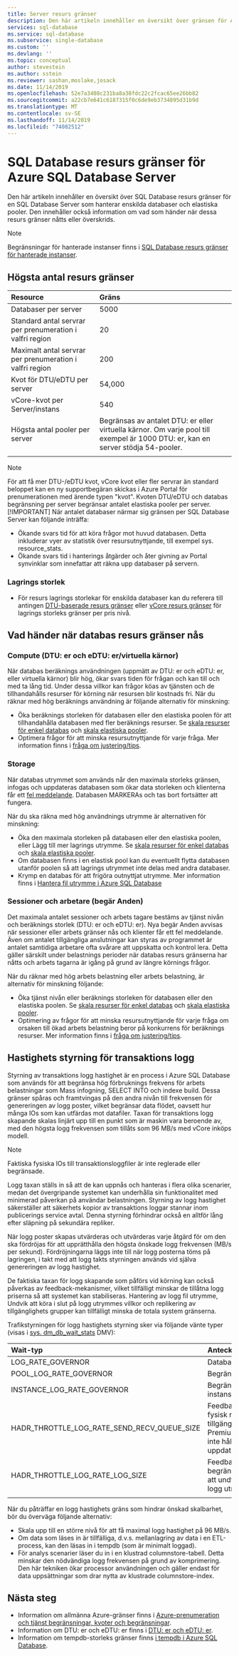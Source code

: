 ```yaml
---
title: Server resurs gränser
description: Den här artikeln innehåller en översikt över gränsen för Azure SQL Database Server resurser för enskilda databaser och elastiska pooler. Den innehåller också information om vad som händer när dessa resurs gränser nåtts eller överskrids.
services: sql-database
ms.service: sql-database
ms.subservice: single-database
ms.custom: ''
ms.devlang: ''
ms.topic: conceptual
author: stevestein
ms.author: sstein
ms.reviewer: sashan,moslake,josack
ms.date: 11/14/2019
ms.openlocfilehash: 52e7a3408c231ba8a38fdc22c2fcac65ee26bb82
ms.sourcegitcommit: a22cb7e641c6187315f0c6de9eb3734895d31b9d
ms.translationtype: MT
ms.contentlocale: sv-SE
ms.lasthandoff: 11/14/2019
ms.locfileid: "74082512"
---
```

# <a name="sql-database-resource-limits-for-azure-sql-database-server"></a>SQL Database resurs gränser för Azure SQL Database Server

Den här artikeln innehåller en översikt över SQL Database resurs gränser för en SQL Database Server som hanterar enskilda databaser och elastiska pooler. Den innehåller också information om vad som händer när dessa resurs gränser nåtts eller överskrids.

> [!NOTE]
> Begränsningar för hanterade instanser finns i [SQL Database resurs gränser för hanterade instanser](sql-database-managed-instance-resource-limits.md).

## <a name="maximum-resource-limits"></a>Högsta antal resurs gränser

| Resource | Gräns |
| :--- | :--- |
| Databaser per server | 5000 |
| Standard antal servrar per prenumeration i valfri region | 20 |
| Maximalt antal servrar per prenumeration i valfri region | 200 |  
| Kvot för DTU/eDTU per server | 54,000 |  
| vCore-kvot per Server/instans | 540 |
| Högsta antal pooler per server | Begränsas av antalet DTU: er eller virtuella kärnor. Om varje pool till exempel är 1000 DTU: er, kan en server stödja 54-pooler.|
|||

> [!NOTE]
> För att få mer DTU-/eDTU kvot, vCore kvot eller fler servrar än standard beloppet kan en ny supportbegäran skickas i Azure Portal för prenumerationen med ärende typen "kvot". Kvoten DTU/eDTU och databas begränsning per server begränsar antalet elastiska pooler per server.
> [!IMPORTANT]
> När antalet databaser närmar sig gränsen per SQL Database Server kan följande inträffa:
>
> - Ökande svars tid för att köra frågor mot huvud databasen.  Detta inkluderar vyer av statistik över resursutnyttjande, till exempel sys. resource_stats.
> - Ökande svars tid i hanterings åtgärder och åter givning av Portal synvinklar som innefattar att räkna upp databaser på servern.

### <a name="storage-size"></a>Lagrings storlek

- För resurs lagrings storlekar för enskilda databaser kan du referera till antingen [DTU-baserade resurs gränser](sql-database-dtu-resource-limits-single-databases.md) eller [vCore resurs gränser](sql-database-vcore-resource-limits-single-databases.md) för lagrings storleks gränser per pris nivå.

## <a name="what-happens-when-database-resource-limits-are-reached"></a>Vad händer när databas resurs gränser nås

### <a name="compute-dtus-and-edtus--vcores"></a>Compute (DTU: er och eDTU: er/virtuella kärnor)

När databas beräknings användningen (uppmätt av DTU: er och eDTU: er, eller virtuella kärnor) blir hög, ökar svars tiden för frågan och kan till och med ta lång tid. Under dessa villkor kan frågor köas av tjänsten och de tillhandahålls resurser för körning när resursen blir kostnads fri.
När du räknar med hög beräknings användning är följande alternativ för minskning:

- Öka beräknings storleken för databasen eller den elastiska poolen för att tillhandahålla databasen med fler beräknings resurser. Se [skala resurser för enkel databas](sql-database-single-database-scale.md) och [skala elastiska pooler](sql-database-elastic-pool-scale.md).
- Optimera frågor för att minska resursutnyttjande för varje fråga. Mer information finns i [fråga om justering/tips](sql-database-performance-guidance.md#query-tuning-and-hinting).

### <a name="storage"></a>Storage

När databas utrymmet som används når den maximala storleks gränsen, infogas och uppdateras databasen som ökar data storleken och klienterna får ett [fel meddelande](troubleshoot-connectivity-issues-microsoft-azure-sql-database.md). Databasen MARKERAs och tas bort fortsätter att fungera.

När du ska räkna med hög användnings utrymme är alternativen för minskning:

- Öka den maximala storleken på databasen eller den elastiska poolen, eller Lägg till mer lagrings utrymme. Se [skala resurser för enkel databas](sql-database-single-database-scale.md) och [skala elastiska pooler](sql-database-elastic-pool-scale.md).
- Om databasen finns i en elastisk pool kan du eventuellt flytta databasen utanför poolen så att lagrings utrymmet inte delas med andra databaser.
- Krymp en databas för att frigöra outnyttjat utrymme. Mer information finns i [Hantera fil utrymme i Azure SQL Database](sql-database-file-space-management.md)

### <a name="sessions-and-workers-requests"></a>Sessioner och arbetare (begär Anden)

Det maximala antalet sessioner och arbets tagare bestäms av tjänst nivån och beräknings storlek (DTU: er och eDTU: er). Nya begär Anden avvisas när sessioner eller arbets gränser nås och klienter får ett fel meddelande. Även om antalet tillgängliga anslutningar kan styras av programmet är antalet samtidiga arbetare ofta svårare att uppskatta och kontrol lera. Detta gäller särskilt under belastnings perioder när databas resurs gränserna har nåtts och arbets tagarna är igång på grund av längre körnings frågor.

När du räknar med hög arbets belastning eller arbets belastning, är alternativ för minskning följande:

- Öka tjänst nivån eller beräknings storleken för databasen eller den elastiska poolen. Se [skala resurser för enkel databas](sql-database-single-database-scale.md) och [skala elastiska pooler](sql-database-elastic-pool-scale.md).
- Optimering av frågor för att minska resursutnyttjande för varje fråga om orsaken till ökad arbets belastning beror på konkurrens för beräknings resurser. Mer information finns i [fråga om justering/tips](sql-database-performance-guidance.md#query-tuning-and-hinting).

## <a name="transaction-log-rate-governance"></a>Hastighets styrning för transaktions logg

Styrning av transaktions logg hastighet är en process i Azure SQL Database som används för att begränsa hög förbruknings frekvens för arbets belastningar som Mass infogning, SELECT INTO och indexe build. Dessa gränser spåras och framtvingas på den andra nivån till frekvensen för genereringen av logg poster, vilket begränsar data flödet, oavsett hur många IOs som kan utfärdas mot datafiler.  Taxan för transaktions logg skapande skalas linjärt upp till en punkt som är maskin vara beroende av, med den högsta logg frekvensen som tillåts som 96 MB/s med vCore inköps modell.

> [!NOTE]
> Faktiska fysiska IOs till transaktionsloggfiler är inte reglerade eller begränsade.

Logg taxan ställs in så att de kan uppnås och hanteras i flera olika scenarier, medan det övergripande systemet kan underhålla sin funktionalitet med minimerad påverkan på användar belastningen. Styrning av logg hastighet säkerställer att säkerhets kopior av transaktions loggar stannar inom publicerings service avtal.  Denna styrning förhindrar också en alltför lång efter släpning på sekundära repliker.

När logg poster skapas utvärderas och utvärderas varje åtgärd för om den ska fördröjas för att upprätthålla den högsta önskade logg frekvensen (MB/s per sekund). Fördröjningarna läggs inte till när logg posterna töms på lagringen, i takt med att logg takts styrningen används vid själva genereringen av logg hastighet.

De faktiska taxan för logg skapande som påförs vid körning kan också påverkas av feedback-mekanismer, vilket tillfälligt minskar de tillåtna logg priserna så att systemet kan stabiliseras. Hantering av logg fil utrymme, Undvik att köra i slut på logg utrymmes villkor och replikering av tillgänglighets grupper kan tillfälligt minska de totala system gränserna.

Trafikstyrningen för logg hastighets styrning sker via följande vänte typer (visas i [sys. dm_db_wait_stats](https://docs.microsoft.com/sql/relational-databases/system-dynamic-management-views/sys-dm-db-wait-stats-azure-sql-database) DMV):

| Wait-typ | Anteckningar |
| :--- | :--- |
| LOG_RATE_GOVERNOR | Databas begränsning |
| POOL_LOG_RATE_GOVERNOR | Begränsning av pool |
| INSTANCE_LOG_RATE_GOVERNOR | Begränsning på instans nivå |  
| HADR_THROTTLE_LOG_RATE_SEND_RECV_QUEUE_SIZE | Feedback-kontroll, fysisk replikering för tillgänglighets grupp i Premium/Affärskritisk inte hålla sig uppdaterad |  
| HADR_THROTTLE_LOG_RATE_LOG_SIZE | Feedback-kontroll, begränsa priser för att undvika ett slut på logg utrymmes villkor |
|||

När du påträffar en logg hastighets gräns som hindrar önskad skalbarhet, bör du överväga följande alternativ:

- Skala upp till en större nivå för att få maximal logg hastighet på 96 MB/s.
- Om data som läses in är tillfälliga, d.v.s. mellanlagring av data i en ETL-process, kan den läsas in i tempdb (som är minimalt loggad).
- För analys scenarier läser du in i en klustrad columnstore-tabell. Detta minskar den nödvändiga logg frekvensen på grund av komprimering. Den här tekniken ökar processor användningen och gäller endast för data uppsättningar som drar nytta av klustrade columnstore-index.

## <a name="next-steps"></a>Nästa steg

- Information om allmänna Azure-gränser finns i [Azure-prenumeration och tjänst begränsningar, kvoter och begränsningar](../azure-subscription-service-limits.md).
- Information om DTU: er och eDTU: er finns i [DTU: er och eDTU: er](sql-database-purchase-models.md#dtu-based-purchasing-model).
- Information om tempdb-storleks gränser finns [i tempdb i Azure SQL Database](https://docs.microsoft.com/sql/relational-databases/databases/tempdb-database#tempdb-database-in-sql-database).
